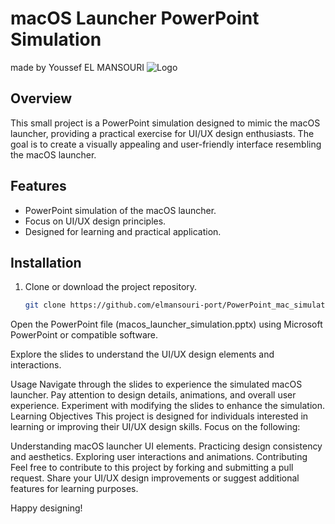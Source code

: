 # macOS Launcher PowerPoint Simulation

made by Youssef EL MANSOURI
![Logo](https://cdn.mos.cms.futurecdn.net/Ta6puMb9jUvdbFRhiVJcmV-650-80.jpg.webp)
## Overview

This small project is a PowerPoint simulation designed to mimic the macOS launcher, providing a practical exercise for UI/UX design enthusiasts. The goal is to create a visually appealing and user-friendly interface resembling the macOS launcher.

## Features

- PowerPoint simulation of the macOS launcher.
- Focus on UI/UX design principles.
- Designed for learning and practical application.

## Installation

1. Clone or download the project repository.
   ```bash
   git clone https://github.com/elmansouri-port/PowerPoint_mac_simulator.git
Open the PowerPoint file (macos_launcher_simulation.pptx) using Microsoft PowerPoint or compatible software.

Explore the slides to understand the UI/UX design elements and interactions.

Usage
Navigate through the slides to experience the simulated macOS launcher.
Pay attention to design details, animations, and overall user experience.
Experiment with modifying the slides to enhance the simulation.
Learning Objectives
This project is designed for individuals interested in learning or improving their UI/UX design skills. Focus on the following:

Understanding macOS launcher UI elements.
Practicing design consistency and aesthetics.
Exploring user interactions and animations.
Contributing
Feel free to contribute to this project by forking and submitting a pull request. Share your UI/UX design improvements or suggest additional features for learning purposes.

Happy designing!
